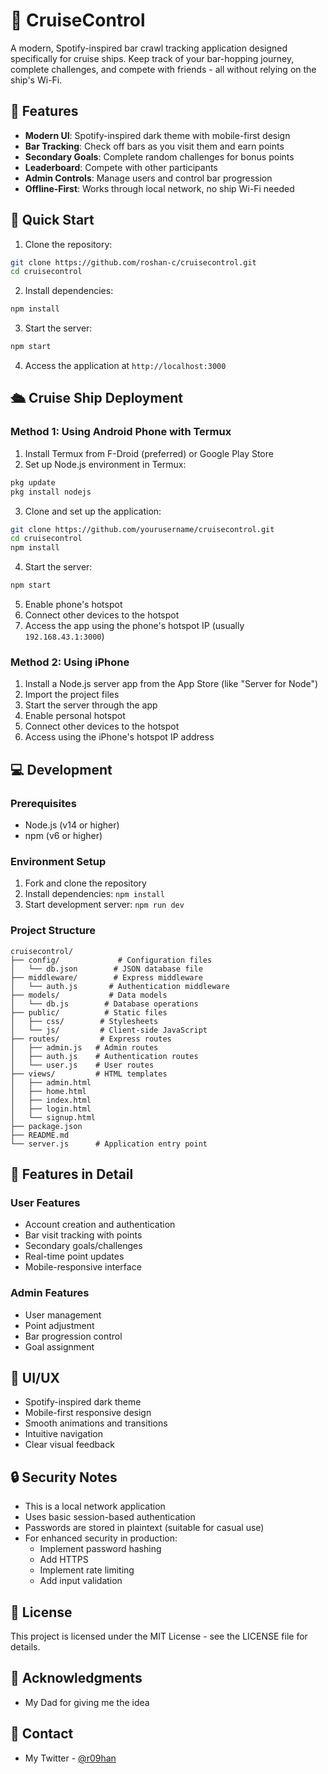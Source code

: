 # 🍺 CruiseControl

A modern, Spotify-inspired bar crawl tracking application designed specifically for cruise ships. Keep track of your bar-hopping journey, complete challenges, and compete with friends - all without relying on the ship's Wi-Fi.

## 🌟 Features

- **Modern UI**: Spotify-inspired dark theme with mobile-first design
- **Bar Tracking**: Check off bars as you visit them and earn points
- **Secondary Goals**: Complete random challenges for bonus points
- **Leaderboard**: Compete with other participants
- **Admin Controls**: Manage users and control bar progression
- **Offline-First**: Works through local network, no ship Wi-Fi needed

## 🚀 Quick Start

1. Clone the repository:
```bash
git clone https://github.com/roshan-c/cruisecontrol.git
cd cruisecontrol
```

2. Install dependencies:
```bash
npm install
```

3. Start the server:
```bash
npm start
```

4. Access the application at `http://localhost:3000`

## 🛳️ Cruise Ship Deployment

### Method 1: Using Android Phone with Termux

1. Install Termux from F-Droid (preferred) or Google Play Store
2. Set up Node.js environment in Termux:
```bash
pkg update
pkg install nodejs
```

3. Clone and set up the application:
```bash
git clone https://github.com/yourusername/cruisecontrol.git
cd cruisecontrol
npm install
```

4. Start the server:
```bash
npm start
```

5. Enable phone's hotspot
6. Connect other devices to the hotspot
7. Access the app using the phone's hotspot IP (usually `192.168.43.1:3000`)

### Method 2: Using iPhone

1. Install a Node.js server app from the App Store (like "Server for Node")
2. Import the project files
3. Start the server through the app
4. Enable personal hotspot
5. Connect other devices to the hotspot
6. Access using the iPhone's hotspot IP address

## 💻 Development

### Prerequisites

- Node.js (v14 or higher)
- npm (v6 or higher)

### Environment Setup

1. Fork and clone the repository
2. Install dependencies: `npm install`
3. Start development server: `npm run dev`

### Project Structure

```
cruisecontrol/
├── config/             # Configuration files
│   └── db.json        # JSON database file
├── middleware/        # Express middleware
│   └── auth.js       # Authentication middleware
├── models/           # Data models
│   └── db.js        # Database operations
├── public/          # Static files
│   ├── css/        # Stylesheets
│   └── js/         # Client-side JavaScript
├── routes/         # Express routes
│   ├── admin.js   # Admin routes
│   ├── auth.js    # Authentication routes
│   └── user.js    # User routes
├── views/         # HTML templates
│   ├── admin.html
│   ├── home.html
│   ├── index.html
│   ├── login.html
│   └── signup.html
├── package.json
├── README.md
└── server.js      # Application entry point
```

## 🎯 Features in Detail

### User Features
- Account creation and authentication
- Bar visit tracking with points
- Secondary goals/challenges
- Real-time point updates
- Mobile-responsive interface

### Admin Features
- User management
- Point adjustment
- Bar progression control
- Goal assignment

## 🎨 UI/UX

- Spotify-inspired dark theme
- Mobile-first responsive design
- Smooth animations and transitions
- Intuitive navigation
- Clear visual feedback

## 🔒 Security Notes

- This is a local network application
- Uses basic session-based authentication
- Passwords are stored in plaintext (suitable for casual use)
- For enhanced security in production:
  - Implement password hashing
  - Add HTTPS
  - Implement rate limiting
  - Add input validation

## 📝 License

This project is licensed under the MIT License - see the LICENSE file for details.

## 🙏 Acknowledgments

- My Dad for giving me the idea

## 📧 Contact

- My Twitter - [@r09han](https://twitter.com/r09han)
